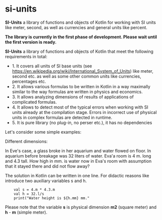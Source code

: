 # si-units
**SI-Units** a library of functions and objects of Kotlin for working with SI units like meter, second, 
as well as currencies and general units like percent. 

**The library is currently in the first phase of development. 
Please wait until the first version is ready.**

**SI-Units** a library of functions and objects of Kotlin that meet the following requirements in total:
- 1\. It covers all units of SI base units (see https://en.wikipedia.org/wiki/International_System_of_Units) like meter, second etc. as well as some other common units like currencies, percentages etc.
- 2\. It allows various formulas to be written in Kotlin in a way maximally similar to the way formulas are written in physics and economics.
- 3\. It allows analyzing dimensions of results of applications of complicated formulas.
- 4\. It allows to detect most of the typical errors when working with SI units already at the compilation stage. Errors in incorrect use of physical units in complex formulas are detected in runtime.
- 5\. It is pure library (no plug-in, no perser etc.), it has no dependencies

Let's consider some simple examples:

Different dimensions:

In Eve's case, a glass broke in her aquarium and water flowed on floor. In aquarium before breakage was 32 liters of water. Eva'a room is 4 m. long and 4.3 tall. How high in mm. is water now in Eva's room with assumption that it stayed there and did not flow away?

The solution in Kotlin can be written in one line. For didactic reasons like introduce two auxiliary variables s and h.

        val s = 4.m * 4.3.m
        val h = 32.l/s   
        print("Water height is ${h.mm} mm."

Please note that the variable **s** is physical dimension **m2** (square meter) and **h** - **m** (simple meter).
